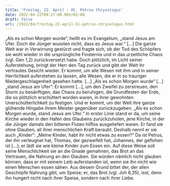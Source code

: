 ```yaml
---
title: 'Freitag, 22. April : Hl. Petrus Chrysologus'
date: 2022-04-22T09:27:00.001+02:00
draft: false
url: /2022/04/freitag-22-april-hl-petrus-chrysologus.html
---
```


„Als es schon Morgen wurde“, heißt es im Evangelium, „stand Jesus am Ufer. Doch die Jünger wussten nicht, dass es Jesus war.“ \[…\] Die ganze Welt war in Verwirrung gestürzt und fragte sich, ob der Tod des Schöpfers sie wohl wieder in die ursprüngliche Finsternis und in das urzeitliche Chaos (vgl. Gen 1,2) zurückversetzt habe. Doch plötzlich, im Licht seiner Auferstehung, bringt der Herr den Tag zurück und gibt der Welt ihr vertrautes Gesicht wieder. Er kommt, um alle Wesen mit ihm und in seiner Herrlichkeit auferstehen zu lassen, alle Wesen, die er in so trauriger Niedergeschlagenheit gesehen hatte. \[…\] „Als es schon Morgen wurde“ \[…\] „stand Jesus am Ufer“: Er kommt \[…\], um den Zweifel zu zerstreuen, den Sturm zu besänftigen, das Chaos zu beruhigen, die Grundfesten der Erde, die so plötzlich erschüttert worden waren, in ihrer gewohnten Unerschütterlichkeit zu festigen. Und er kommt, um der Welt ihre ganze glühende Hingabe ihrem Meister gegenüber zurückzugeben. „Als es schon Morgen wurde, stand Jesus am Ufer.“ In erster Linie stand er da, um seine Kirche wieder in den Hafen des Glaubens zurückzuholen, jene Kirche, in der die Jünger damals den bitteren Fluten hilflos ausgeliefert waren. Er fand sie ohne Glauben, all ihrer menschlichen Kraft beraubt. Deshalb nennt er sie auch „Kinder“: „Meine Kinder, habt ihr nicht etwas zu essen?“ Da ist Petrus, der ihn verleugnet hat, Thomas, der gezweifelt hat, Johannes, der geflohen ist \[…\]; er lädt sie wie kleine Kinder zum Essen ein. Auf diese Weise soll seine Menschlichkeit sie an die Gnade gemahnen, das Brot an das Vertrauen, die Nahrung an den Glauben. Sie würden nämlich nicht glauben können, dass er mit seinem Leib auferstanden ist, wenn sie ihn nicht wie einen Menschen essen sähen. Aus diesem Grund bittet der, der allen Geschöpfe Nahrung gibt, um Speise; er, das Brot (vgl. Joh 6,35), isst, denn ihn hungert nicht nach ihrer Speise, sondern nach ihrer Liebe.